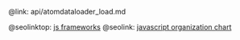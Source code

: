 @link: api/atomdataloader_load.md

@seolinktop: [js frameworks](https://webix.com)
@seolink: [javascript organization chart](https://webix.com/widget/organogram/)